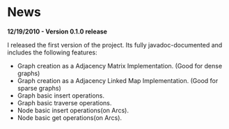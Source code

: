 # News #

**12/19/2010 - Version 0.1.0 release**

I released the first version of the project. Its fully javadoc-documented and includes the following features:
  * Graph creation as a Adjacency Matrix Implementation. (Good for dense graphs)
  * Graph creation as a Adjacency Linked Map Implementation. (Good for sparse graphs)
  * Graph basic insert operations.
  * Graph basic traverse operations.
  * Node basic insert operations(on Arcs).
  * Node basic get operations(on Arcs).